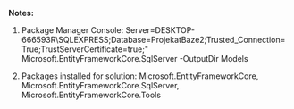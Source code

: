 **Notes:**

1.  Package Manager Console: Server=DESKTOP-666593R\SQLEXPRESS;Database=ProjekatBaze2;Trusted_Connection=True;TrustServerCertificate=true;" Microsoft.EntityFrameworkCore.SqlServer -OutputDir Models

2. Packages installed for solution: Microsoft.EntityFrameworkCore, Microsoft.EntityFrameworkCore.SqlServer, Microsoft.EntityFrameworkCore.Tools

